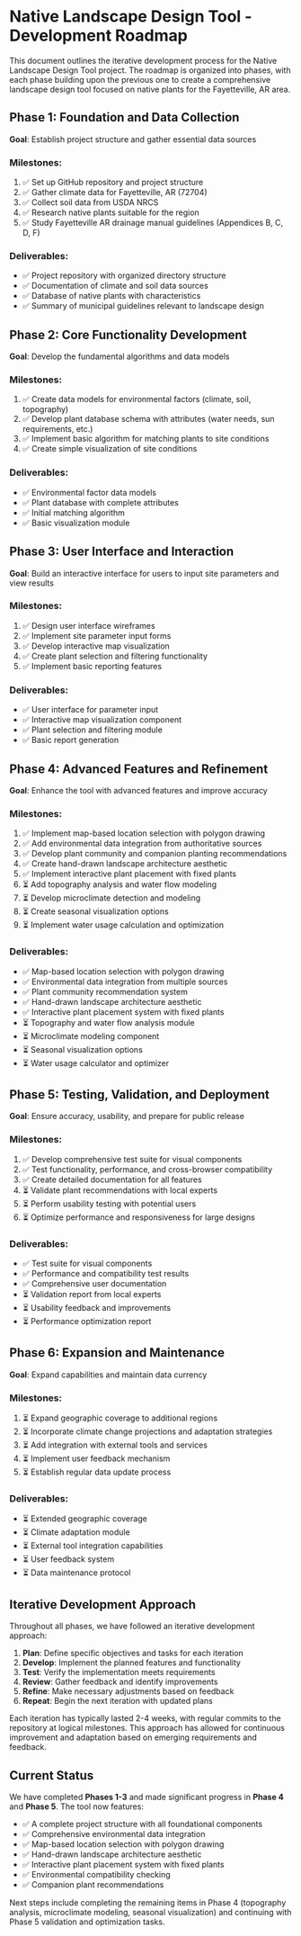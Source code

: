 # Native Landscape Design Tool - Development Roadmap

This document outlines the iterative development process for the Native Landscape Design Tool project. The roadmap is organized into phases, with each phase building upon the previous one to create a comprehensive landscape design tool focused on native plants for the Fayetteville, AR area.

## Phase 1: Foundation and Data Collection

**Goal**: Establish project structure and gather essential data sources

### Milestones:
1. ✅ Set up GitHub repository and project structure
2. ✅ Gather climate data for Fayetteville, AR (72704)
3. ✅ Collect soil data from USDA NRCS
4. ✅ Research native plants suitable for the region
5. ✅ Study Fayetteville AR drainage manual guidelines (Appendices B, C, D, F)

### Deliverables:
- ✅ Project repository with organized directory structure
- ✅ Documentation of climate and soil data sources
- ✅ Database of native plants with characteristics
- ✅ Summary of municipal guidelines relevant to landscape design

## Phase 2: Core Functionality Development

**Goal**: Develop the fundamental algorithms and data models

### Milestones:
1. ✅ Create data models for environmental factors (climate, soil, topography)
2. ✅ Develop plant database schema with attributes (water needs, sun requirements, etc.)
3. ✅ Implement basic algorithm for matching plants to site conditions
4. ✅ Create simple visualization of site conditions

### Deliverables:
- ✅ Environmental factor data models
- ✅ Plant database with complete attributes
- ✅ Initial matching algorithm
- ✅ Basic visualization module

## Phase 3: User Interface and Interaction

**Goal**: Build an interactive interface for users to input site parameters and view results

### Milestones:
1. ✅ Design user interface wireframes
2. ✅ Implement site parameter input forms
3. ✅ Develop interactive map visualization
4. ✅ Create plant selection and filtering functionality
5. ✅ Implement basic reporting features

### Deliverables:
- ✅ User interface for parameter input
- ✅ Interactive map visualization component
- ✅ Plant selection and filtering module
- ✅ Basic report generation

## Phase 4: Advanced Features and Refinement

**Goal**: Enhance the tool with advanced features and improve accuracy

### Milestones:
1. ✅ Implement map-based location selection with polygon drawing
2. ✅ Add environmental data integration from authoritative sources
3. ✅ Develop plant community and companion planting recommendations
4. ✅ Create hand-drawn landscape architecture aesthetic
5. ✅ Implement interactive plant placement with fixed plants
6. ⏳ Add topography analysis and water flow modeling
7. ⏳ Develop microclimate detection and modeling
8. ⏳ Create seasonal visualization options
9. ⏳ Implement water usage calculation and optimization

### Deliverables:
- ✅ Map-based location selection with polygon drawing
- ✅ Environmental data integration from multiple sources
- ✅ Plant community recommendation system
- ✅ Hand-drawn landscape architecture aesthetic
- ✅ Interactive plant placement system with fixed plants
- ⏳ Topography and water flow analysis module
- ⏳ Microclimate modeling component
- ⏳ Seasonal visualization options
- ⏳ Water usage calculator and optimizer

## Phase 5: Testing, Validation, and Deployment

**Goal**: Ensure accuracy, usability, and prepare for public release

### Milestones:
1. ✅ Develop comprehensive test suite for visual components
2. ✅ Test functionality, performance, and cross-browser compatibility
3. ✅ Create detailed documentation for all features
4. ⏳ Validate plant recommendations with local experts
5. ⏳ Perform usability testing with potential users
6. ⏳ Optimize performance and responsiveness for large designs

### Deliverables:
- ✅ Test suite for visual components
- ✅ Performance and compatibility test results
- ✅ Comprehensive user documentation
- ⏳ Validation report from local experts
- ⏳ Usability feedback and improvements
- ⏳ Performance optimization report

## Phase 6: Expansion and Maintenance

**Goal**: Expand capabilities and maintain data currency

### Milestones:
1. ⏳ Expand geographic coverage to additional regions
2. ⏳ Incorporate climate change projections and adaptation strategies
3. ⏳ Add integration with external tools and services
4. ⏳ Implement user feedback mechanism
5. ⏳ Establish regular data update process

### Deliverables:
- ⏳ Extended geographic coverage
- ⏳ Climate adaptation module
- ⏳ External tool integration capabilities
- ⏳ User feedback system
- ⏳ Data maintenance protocol

## Iterative Development Approach

Throughout all phases, we have followed an iterative development approach:

1. **Plan**: Define specific objectives and tasks for each iteration
2. **Develop**: Implement the planned features and functionality
3. **Test**: Verify the implementation meets requirements
4. **Review**: Gather feedback and identify improvements
5. **Refine**: Make necessary adjustments based on feedback
6. **Repeat**: Begin the next iteration with updated plans

Each iteration has typically lasted 2-4 weeks, with regular commits to the repository at logical milestones. This approach has allowed for continuous improvement and adaptation based on emerging requirements and feedback.

## Current Status

We have completed **Phases 1-3** and made significant progress in **Phase 4** and **Phase 5**. The tool now features:

- ✅ A complete project structure with all foundational components
- ✅ Comprehensive environmental data integration
- ✅ Map-based location selection with polygon drawing
- ✅ Hand-drawn landscape architecture aesthetic
- ✅ Interactive plant placement system with fixed plants
- ✅ Environmental compatibility checking
- ✅ Companion plant recommendations

Next steps include completing the remaining items in Phase 4 (topography analysis, microclimate modeling, seasonal visualization) and continuing with Phase 5 validation and optimization tasks.
